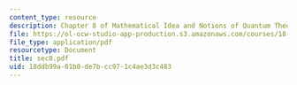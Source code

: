 ```yaml
---
content_type: resource
description: Chapter 8 of Mathematical Idea and Notions of Quantum Theory
file: https://ol-ocw-studio-app-production.s3.amazonaws.com/courses/18-238-geometry-and-quantum-field-theory-fall-2002/18ddb99a01b0de7bcc971c4ae3d3c483_sec8.pdf
file_type: application/pdf
resourcetype: Document
title: sec8.pdf
uid: 18ddb99a-01b0-de7b-cc97-1c4ae3d3c483
---
```

